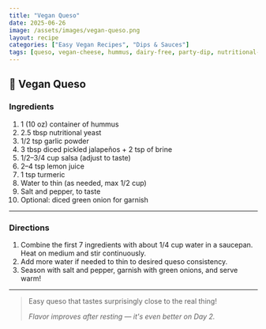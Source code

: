 ```yaml
---
title: "Vegan Queso"
date: 2025-06-26
image: /assets/images/vegan-queso.png
layout: recipe
categories: ["Easy Vegan Recipes", "Dips & Sauces"]
tags: [queso, vegan-cheese, hummus, dairy-free, party-dip, nutritional-yeast, spicy]
---
```


## 🧀 Vegan Queso


### Ingredients

1. 1 (10 oz) container of hummus  
2. 2.5 tbsp nutritional yeast  
3. 1/2 tsp garlic powder  
4. 3 tbsp diced pickled jalapeños + 2 tsp of brine  
5. 1/2–3/4 cup salsa (adjust to taste)  
6. 2–4 tsp lemon juice  
7. 1 tsp turmeric  
8. Water to thin (as needed, max 1/2 cup)  
9. Salt and pepper, to taste  
10. Optional: diced green onion for garnish  

---

### Directions

1. Combine the first 7 ingredients with about 1/4 cup water in a saucepan.  
   Heat on medium and stir continuously.  
2. Add more water if needed to thin to desired queso consistency.  
3. Season with salt and pepper, garnish with green onions, and serve warm!

---

> Easy queso that tastes surprisingly close to the real thing!  
>  
> *Flavor improves after resting — it's even better on Day 2.*
